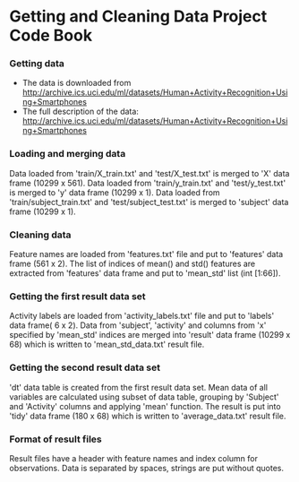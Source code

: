 Getting and Cleaning Data Project Code Book
========================================================

### Getting data
* The data is downloaded from http://archive.ics.uci.edu/ml/datasets/Human+Activity+Recognition+Using+Smartphones
* The full description of the data: http://archive.ics.uci.edu/ml/datasets/Human+Activity+Recognition+Using+Smartphones

### Loading and merging data
Data loaded from 'train/X_train.txt' and 'test/X_test.txt' is merged to 'X' data frame (10299 x 561).
Data loaded from 'train/y_train.txt' and 'test/y_test.txt' is merged to 'y' data frame (10299 x 1).
Data loaded from 'train/subject_train.txt' and 'test/subject_test.txt' is merged to 'subject' data frame (10299 x 1).

### Cleaning data
Feature names are loaded from 'features.txt' file and put to 'features' data frame (561 x 2).
The list of indices of mean() and std() features are extracted from 'features' data frame and put to 'mean_std' list (int [1:66]).

### Getting the first result data set
Activity labels are loaded from 'activity_labels.txt' file and put to 'labels' data frame( 6 x 2).
Data from 'subject', 'activity' and columns from 'x' specified by 'mean_std' indices are merged into 'result' data frame (10299 x 68) which is written to 'mean_std_data.txt' result file.

### Getting the second result data set
'dt' data table is created from the first result data set. Mean data of all variables are calculated using subset of data table, grouping by 'Subject' and 'Activity' columns and applying 'mean' function.
The result is put into 'tidy' data frame (180 x 68) which is written to 'average_data.txt' result file.

### Format of result files
Result files have a header with feature names and index column for observations.
Data is separated by spaces, strings are put without quotes.
